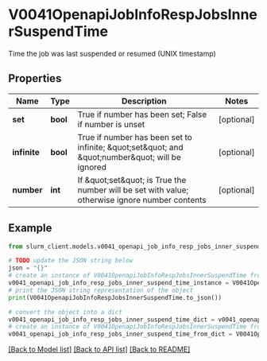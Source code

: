 # V0041OpenapiJobInfoRespJobsInnerSuspendTime

Time the job was last suspended or resumed (UNIX timestamp)

## Properties

Name | Type | Description | Notes
------------ | ------------- | ------------- | -------------
**set** | **bool** | True if number has been set; False if number is unset | [optional] 
**infinite** | **bool** | True if number has been set to infinite; \&quot;set\&quot; and \&quot;number\&quot; will be ignored | [optional] 
**number** | **int** | If \&quot;set\&quot; is True the number will be set with value; otherwise ignore number contents | [optional] 

## Example

```python
from slurm_client.models.v0041_openapi_job_info_resp_jobs_inner_suspend_time import V0041OpenapiJobInfoRespJobsInnerSuspendTime

# TODO update the JSON string below
json = "{}"
# create an instance of V0041OpenapiJobInfoRespJobsInnerSuspendTime from a JSON string
v0041_openapi_job_info_resp_jobs_inner_suspend_time_instance = V0041OpenapiJobInfoRespJobsInnerSuspendTime.from_json(json)
# print the JSON string representation of the object
print(V0041OpenapiJobInfoRespJobsInnerSuspendTime.to_json())

# convert the object into a dict
v0041_openapi_job_info_resp_jobs_inner_suspend_time_dict = v0041_openapi_job_info_resp_jobs_inner_suspend_time_instance.to_dict()
# create an instance of V0041OpenapiJobInfoRespJobsInnerSuspendTime from a dict
v0041_openapi_job_info_resp_jobs_inner_suspend_time_from_dict = V0041OpenapiJobInfoRespJobsInnerSuspendTime.from_dict(v0041_openapi_job_info_resp_jobs_inner_suspend_time_dict)
```
[[Back to Model list]](../README.md#documentation-for-models) [[Back to API list]](../README.md#documentation-for-api-endpoints) [[Back to README]](../README.md)


